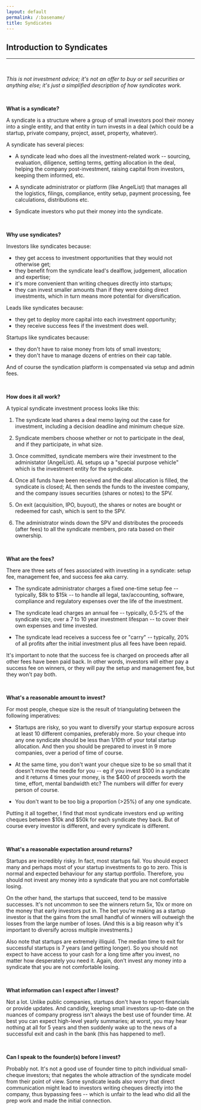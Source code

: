 ```yaml
---
layout: default
permalink: /:basename/
title: Syndicates
---
```


## Introduction to Syndicates

----

<br/> 

*This is not investment advice; it's not an offer to buy or sell securities or anything else; it's just a simplified description of how syndicates work.*

<br/>

**What is a syndicate?**  

A syndicate is a structure where a group of small investors pool their money into a single  entity, and that entity in turn invests in a deal (which could be a startup, private company, project, asset, property, whatever).

A syndicate has several pieces:

* A syndicate lead who does all the investment-related work -- sourcing, evaluation, diligence, setting terms, getting allocation in the deal, helping the company post-investment, raising capital from investors, keeping them informed, etc.   

* A syndicate administrator or platform (like AngelList) that manages all the logistics, filings, compliance, entity setup, payment processing, fee calculations, distributions etc.  

* Syndicate investors who put their money into the syndicate.  

<br/>

**Why use syndicates?**

Investors like syndicates because:  
* they get access to investment opportunities that they would not otherwise get;  
* they benefit from the syndicate lead's dealflow, judgement, allocation and expertise;  
* it's more convenient than writing cheques directly into startups;  
* they can invest smaller amounts than if they were doing direct investments, which in turn means more potential for diversification.

Leads like syndicates because:  
* they get to deploy more capital into each investment opportunity;  
* they receive success fees if the investment does well.  

Startups like syndicates because:
* they don't have to raise money from lots of small investors;  
* they don't have to manage dozens of entries on their cap table.

And of course the syndication platform is compensated via setup and admin fees.

<br/>

**How does it all work?**

A typical syndicate investment process looks like this:

1. The syndicate lead shares a deal memo laying out the case for investment, including a decision deadline and minimum cheque size.  

2. Syndicate members choose whether or not to participate in the deal, and if they participate, in what size.  

3. Once committed, syndicate members wire their investment to the administator (AngelList).  AL setups up a "special purpose vehicle" which is the investment entity for the syndicate.

4. Once all funds have been received and the deal allocation is filled, the syndicate is closed; AL then sends the funds to the investee company, and the company issues securities (shares or notes) to the SPV.

5. On exit (acquisition, IPO, buyout), the shares or notes are bought or redeemed for cash, which is sent to the SPV.  

6. The administrator winds down the SPV and distributes the proceeds (after fees) to all the syndicate members, pro rata based on their ownership.

<br/>

**What are the fees?**

There are three sets of fees associated with investing in a syndicate: setup fee, management fee, and success fee aka carry.  

* The syndicate administrator charges a fixed one-time setup fee -- typically, $8k to $15k -- to handle all legal, tax/accounting, software, compliance and regulatory expenses over the life of the investment.  

* The syndicate lead charges an annual fee -- typically, 0.5-2% of the syndicate size, over a 7 to 10 year investment lifespan -- to cover their own expenses and time invested.

* The syndicate lead receives a success fee or "carry" -- typically, 20% of all profits after the initial investment plus all fees have been repaid.

It's important to note that the success fee is charged on proceeds after all other fees have been paid back.  In other words, investors will either pay a success fee on winners, or they will pay the setup and management fee, but they won't pay both.

<br/>

**What's a reasonable amount to invest?**

For most people, cheque size is the result of triangulating between the following imperatives:

* Startups are risky, so you want to diversify your startup exposure across at least 10 different companies, preferably more.  So your cheque into any one syndicate should be less than 1/10th of your total startup allocation.  And then you should be prepared to invest in 9 more companies, over a period of time of course.

* At the same time, you don't want your cheque size to be so small that it doesn't move the needle for you -- eg if you invest $100 in a syndicate and it returns 4 times your money, is the $400 of proceeds worth the time, effort, mental bandwidth etc?  The numbers will differ for every person of course.

* You don't want to be too big a proportion (>25%) of any one syndicate. 

Putting it all together, I find that most syndicate investors end up writing cheques between $10k and $50k for each syndicate they back.  But of course every investor is different, and every syndicate is different.

<br/>

**What's a reasonable expectation around returns?**

Startups are incredibly risky.  In fact, most startups fail.  You should expect many and perhaps most of your startup investments to go to zero.  This is normal and expected behaviour for any startup portfolio.  Therefore, you should not invest any money into a syndicate that you are not comfortable losing.

On the other hand, the startups that succeed, tend to be massive successes.  It's not uncommon to see the winners return 5x, 10x or more on the money that early investors put in.  The bet you're making as a startup investor is that the gains from the small handful of winners will outweigh the losses from the large number of loses.  (And this is a big reason why it's important to diversify across multiple investments.)

Also note that startups are extremely illiquid.  The median time to exit for successful startups is 7 years (and getting longer).  So you should not expect to have access to your cash for a long time after you invest, no matter how desperately you need it.  Again, don't invest any money into a syndicate that you are not comfortable losing.

<br/>

**What information can I expect after I invest?**

Not a lot.  Unlike public companies, startups don't have to report financials or provide updates.  And candidly, keeping small investors up-to-date on the nuances of company progress isn't always the best use of founder time.  At best you can expect high-level yearly summaries; at worst, you may hear nothing at all for 5 years and then suddenly wake up to the news of a successful exit and cash in the bank (this has happened to me!).

<br/>

**Can I speak to the founder(s) before I invest?**

Probably not.  It's not a good use of founder time to pitch individual small-cheque investors; that negates the whole attraction of the syndicate model from their point of view.  Some syndicate leads also worry that direct communication might lead to investors writing cheques directly into the company, thus bypassing fees -- which is unfair to the lead who did all the prep work and made the initial connection.


<br/>
<br/>
<br/>
